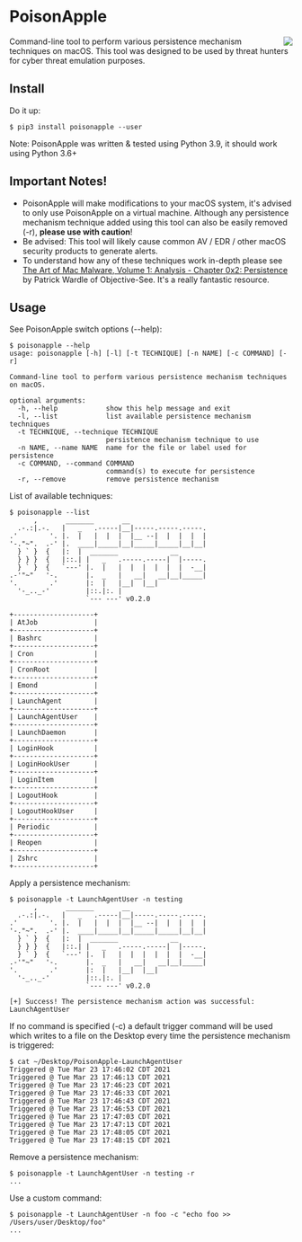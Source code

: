 # PoisonApple

<img src="https://i.imgur.com/Ty5esFJ.png" align="right">

Command-line tool to perform various persistence mechanism techniques on macOS. This tool was designed to be used by threat hunters for cyber threat emulation purposes.

## Install

Do it up:
```
$ pip3 install poisonapple --user
```

Note: PoisonApple was written & tested using Python 3.9, it should work using Python 3.6+

## Important Notes!

* PoisonApple will make modifications to your macOS system, it's advised to only use PoisonApple on a virtual machine. Although any persistence mechanism technique added using this tool can also be easily removed (-r), **please use with caution**!
* Be advised: This tool will likely cause common AV / EDR / other macOS security products to generate alerts.
* To understand how any of these techniques work in-depth please see [The Art of Mac Malware, Volume 1: Analysis - Chapter 0x2: Persistence](https://taomm.org/PDFs/vol1/CH%200x02%20Persistence.pdf) by Patrick Wardle of Objective-See. It's a really fantastic resource.

## Usage

See PoisonApple switch options (--help):
```
$ poisonapple --help
usage: poisonapple [-h] [-l] [-t TECHNIQUE] [-n NAME] [-c COMMAND] [-r]

Command-line tool to perform various persistence mechanism techniques on macOS.

optional arguments:
  -h, --help            show this help message and exit
  -l, --list            list available persistence mechanism techniques
  -t TECHNIQUE, --technique TECHNIQUE
                        persistence mechanism technique to use
  -n NAME, --name NAME  name for the file or label used for persistence
  -c COMMAND, --command COMMAND
                        command(s) to execute for persistence
  -r, --remove          remove persistence mechanism
```

List of available techniques:
```
$ poisonapple --list
      ,       _______       __
  .-.:|.-.   |   _   .-----|__|-----.-----.-----.
.'        '. |.  |   |  |  |  |__ --|  |  |  |  |
'-."~".  .-' |.  ____|_____|__|_____|_____|__|__|
  } ` }  {   |:  |  _______             __
  } } }  {   |::.| |   _   .-----.-----|  |-----.
  } ` }  {   `---' |.  |   |  |  |  |  |  |  -__|
.-'"~"   '-.       |.  _   |   __|   __|__|_____|
'.        .'       |:  |   |__|  |__|
  '-_.._-'         |::.|:. |
                   `--- ---' v0.2.0

+--------------------+
| AtJob              |
+--------------------+
| Bashrc             |
+--------------------+
| Cron               |
+--------------------+
| CronRoot           |
+--------------------+
| Emond              |
+--------------------+
| LaunchAgent        |
+--------------------+
| LaunchAgentUser    |
+--------------------+
| LaunchDaemon       |
+--------------------+
| LoginHook          |
+--------------------+
| LoginHookUser      |
+--------------------+
| LoginItem          |
+--------------------+
| LogoutHook         |
+--------------------+
| LogoutHookUser     |
+--------------------+
| Periodic           |
+--------------------+
| Reopen             |
+--------------------+
| Zshrc              |
+--------------------+
```

Apply a persistence mechanism:
```
$ poisonapple -t LaunchAgentUser -n testing
      ,       _______       __
  .-.:|.-.   |   _   .-----|__|-----.-----.-----.
.'        '. |.  |   |  |  |  |__ --|  |  |  |  |
'-."~".  .-' |.  ____|_____|__|_____|_____|__|__|
  } ` }  {   |:  |  _______             __
  } } }  {   |::.| |   _   .-----.-----|  |-----.
  } ` }  {   `---' |.  |   |  |  |  |  |  |  -__|
.-'"~"   '-.       |.  _   |   __|   __|__|_____|
'.        .'       |:  |   |__|  |__|
  '-_.._-'         |::.|:. |
                   `--- ---' v0.2.0

[+] Success! The persistence mechanism action was successful: LaunchAgentUser
```

If no command is specified (-c) a default trigger command will be used which writes to a file on the Desktop every time the persistence mechanism is triggered:
```
$ cat ~/Desktop/PoisonApple-LaunchAgentUser
Triggered @ Tue Mar 23 17:46:02 CDT 2021 
Triggered @ Tue Mar 23 17:46:13 CDT 2021 
Triggered @ Tue Mar 23 17:46:23 CDT 2021 
Triggered @ Tue Mar 23 17:46:33 CDT 2021 
Triggered @ Tue Mar 23 17:46:43 CDT 2021 
Triggered @ Tue Mar 23 17:46:53 CDT 2021 
Triggered @ Tue Mar 23 17:47:03 CDT 2021 
Triggered @ Tue Mar 23 17:47:13 CDT 2021 
Triggered @ Tue Mar 23 17:48:05 CDT 2021 
Triggered @ Tue Mar 23 17:48:15 CDT 2021
```

Remove a persistence mechanism:
```
$ poisonapple -t LaunchAgentUser -n testing -r
...
```

Use a custom command:
```
$ poisonapple -t LaunchAgentUser -n foo -c "echo foo >> /Users/user/Desktop/foo"
...
```